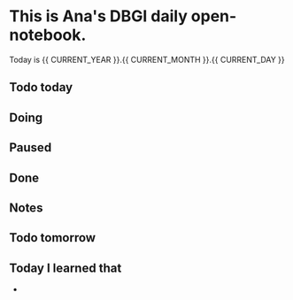 
# This is Ana's DBGI daily open-notebook.

Today is {{ CURRENT_YEAR }}.{{ CURRENT_MONTH }}.{{ CURRENT_DAY }}

## Todo today

###
###

## Doing

## Paused

## Done

## Notes

## Todo tomorrow

###
###
###


## Today I learned that

- 